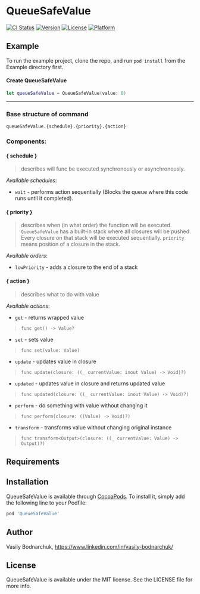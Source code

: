 # QueueSafeValue

[![CI Status](https://img.shields.io/travis/vasilybodnarchuk/QueueSafeValue.svg?style=flat)](https://travis-ci.org/vasilybodnarchuk/QueueSafeValue)
[![Version](https://img.shields.io/cocoapods/v/QueueSafeValue.svg?style=flat)](https://cocoapods.org/pods/QueueSafeValue)
[![License](https://img.shields.io/cocoapods/l/QueueSafeValue.svg?style=flat)](https://cocoapods.org/pods/QueueSafeValue)
[![Platform](https://img.shields.io/cocoapods/p/QueueSafeValue.svg?style=flat)](https://cocoapods.org/pods/QueueSafeValue)

## Example

To run the example project, clone the repo, and run `pod install` from the Example directory first.

#### Create QueueSafeValue

```Swift
let queueSafeValue = QueueSafeValue(value: 0)
```
___

### Base structure of command

`queueSafeValue.{schedule}.{priority}.{action}`

### Components:

#### { schedule }

> describes will func be executed synchronously or asynchronously. 

*Available schedules*: 
- `wait` - performs action sequentially (Blocks the queue where this code runs until it completed).

#### { priority }

> describes when (in what order) the function will be executed. 
> `QueueSafeValue` has a built-in stack where all closures will be pushed. Every closure on that stack will be executed sequentially.
> `priority` means position of a closure in the stack.

*Available orders*: 
- `lowPriority` - adds a closure to the end of a stack
    
#### { action }
> describes what to do with value 

*Available actions*: 
- `get` - returns wrapped value
> `func get() -> Value?`
- `set` - sets value
> `func set(value: Value)`
- `update` - updates value in closure
> `func update(closure: ((_ currentValue: inout Value) -> Void)?)`
- `updated` - updates value in closure and returns updated value
> `func updated(closure: ((_ currentValue: inout Value) -> Void)?)` 
-  `perform` - do something with value without changing it
> `func perform(closure: ((Value) -> Void)?)`
- `transform` -  transforms value without changing original instance
> `func transform<Output>(closure: ((_ currentValue: Value) -> Output)?)`
    
## Requirements

## Installation

QueueSafeValue is available through [CocoaPods](https://cocoapods.org). To install
it, simply add the following line to your Podfile:

```ruby
pod 'QueueSafeValue'
```

## Author

Vasily Bodnarchuk, https://www.linkedin.com/in/vasily-bodnarchuk/

## License

QueueSafeValue is available under the MIT license. See the LICENSE file for more info.
